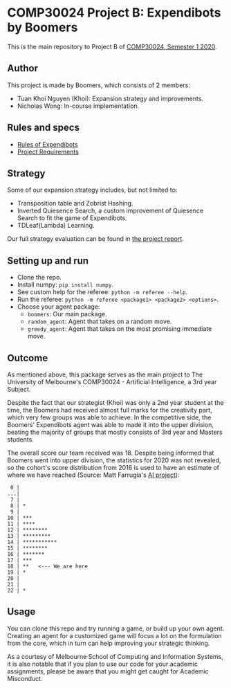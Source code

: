 # COMP30024 Project B: Expendibots by Boomers

This is the main repository to Project B of [COMP30024, Semester 1 2020](https://handbook.unimelb.edu.au/2020/subjects/comp30024).

## Author

This project is made by Boomers, which consists of 2 members: 
* Tuan Khoi Nguyen (Khoi): Expansion strategy and improvements.
* Nicholas Wong: In-course implementation.

## Rules and specs

* [Rules of Expendibots](https://github.com/tuankhoin/AI-Project-B/blob/master/Expendibots_Rules.pdf)
* [Project Requirements](https://github.com/tuankhoin/AI-Project-B/blob/master/Project_Spec.pdf)

## Strategy

Some of our expansion strategy includes, but not limited to:
* Transposition table and Zobrist Hashing.
* Inverted Quiesence Search, a custom improvement of Quiesence Search to fit the game of Expendibots.
* TDLeaf(Lambda) Learning.

Our full strategy evaluation can be found in [the project report](https://github.com/tuankhoin/AI-Project-B/blob/master/Boomers_ProjectB_Report.pdf).

## Setting up and run

* Clone the repo.
* Install numpy: `pip install numpy`.
* See custom help for the referee: `python -m referee --help`.
* Run the referee: `python -m referee <package1> <package2> <options>`.
* Choose your agent package:
  * `boomers`: Our main package.
  * `random_agent`: Agent that takes on a random move.
  * `greedy_agent`: Agent that takes on the most promising immediate move.
  
## Outcome

As mentioned above, this package serves as the main project to The University of Melbourne's COMP30024 - Artificial Intelligence, a 3rd year Subject.

Despite the fact that our strategist (Khoi) was only a 2nd year student at the time, the Boomers had received almost full marks for the creativity part, which very few groups was able to achieve. In the competitive side, the Boomers' Expendibots agent was able to made it into the upper division, beating the majority of groups that mostly consists of 3rd year and Masters students.

The overall score our team received was 18. Despite being informed that Boomers went into upper division, the statistics for 2020 was not revealed, so the cohort's score distribution from 2016 is used to have an estimate of where we have reached (Source: Matt Farrugia's [AI project](https://github.com/matomatical/AI-projectB)):


     0 | 
    ...|
     7 | 
     8 | *
     9 | 
    10 | ***
    11 | ****
    12 | ********
    13 | *********
    14 | ***********
    15 | ********
    16 | *******
    17 | ***
    18 | **   <--- We are here
    19 | *
    20 | 
    21 | 
    22 | * 



## Usage

You can clone this repo and try running a game, or build up your own agent. Creating an agent for a customized game will focus a lot on the formulation from the core, which in turn can help improving your strategic thinking.

As a courtesy of Melbourne School of Computing and Information Systems, it is also notable that if you plan to use our code for your academic assignments, please be aware that you might get caught for Academic Misconduct.

